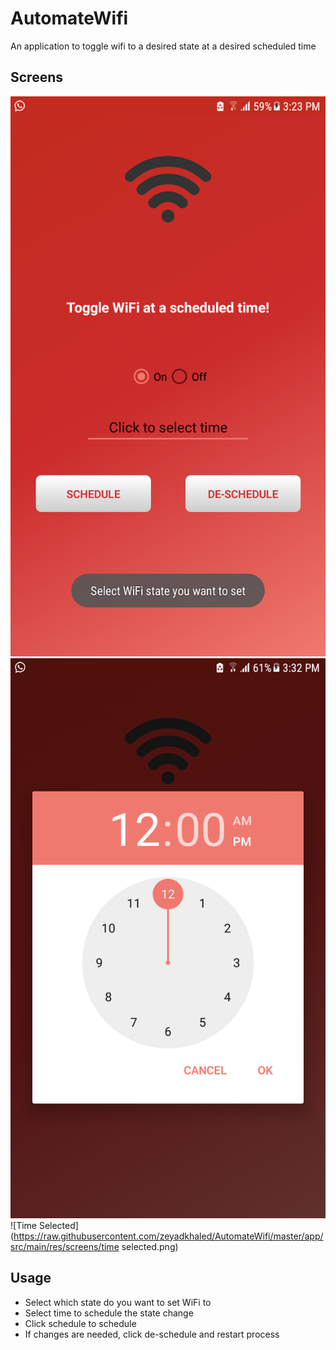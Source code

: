 # AutomateWifi
An application to toggle wifi to a desired state at a desired scheduled time

## Screens
![First Screen](https://raw.githubusercontent.com/zeyadkhaled/AutomateWifi/master/app/src/main/res/screens/start.png)
![Selecting Time](https://raw.githubusercontent.com/zeyadkhaled/AutomateWifi/master/app/src/main/res/screens/selecttime.png)
![Time Selected](https://raw.githubusercontent.com/zeyadkhaled/AutomateWifi/master/app/src/main/res/screens/time selected.png)
## Usage
- Select which state do you want to set WiFi to
- Select time to schedule the state change
- Click schedule to schedule
- If changes are needed, click de-schedule and restart process



